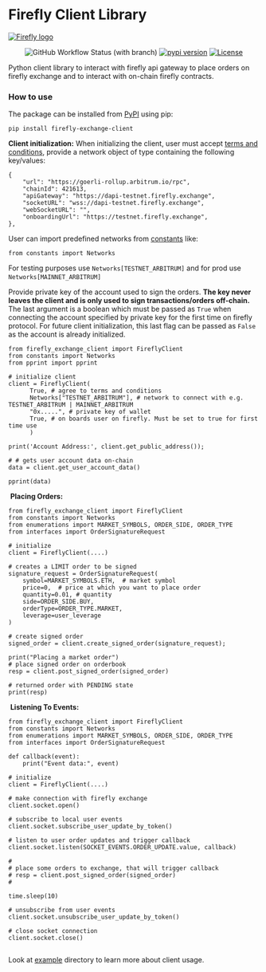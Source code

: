 # Firefly Client Library
[<img alt="Firefly logo" src="https://raw.githubusercontent.com/fireflyprotocol/firefly_exchange_client/main/res/banner.png" />](#)


<div align="center">

![GitHub Workflow Status (with branch)](https://img.shields.io/github/actions/workflow/status/fireflyprotocol/firefly_exchange_client/publish_to_pypi.yml)
[![pypi version](https://img.shields.io/pypi/v/firefly_exchange_client?logo=pypi)](https://pypi.org/project/firefly_exchange_client/)
[![License](https://img.shields.io/badge/License-Apache_2.0-blue.svg)](https://opensource.org/licenses/Apache-2.0)
</div>



Python client library to interact with firefly api gateway to place orders on firefly exchange and to interact with on-chain firefly contracts.
​
### How to use
The package can be installed from [PyPI](https://pypi.org/project/firefly-exchange-client/) using pip:
```
pip install firefly-exchange-client
```

**Client initialization:**
When initializing the client, user must accept [terms and conditions](https://firefly.exchange/terms-of-use), provide a network object of type containing the following key/values:
```
{
    "url": "https://goerli-rollup.arbitrum.io/rpc",
    "chainId": 421613,
    "apiGateway": "https://dapi-testnet.firefly.exchange",
    "socketURL": "wss://dapi-testnet.firefly.exchange",
    "webSocketURL": "",
    "onboardingUrl": "https://testnet.firefly.exchange",
},
```
User can import predefined networks from [constants](https://github.com/fireflyprotocol/firefly_exchange_client/blob/main/src/constants.py) like:
```
from constants import Networks
```
For testing purposes use `Networks[TESTNET_ARBITRUM]` and for prod use `Networks[MAINNET_ARBITRUM]`
​

Provide private key of the account used to sign the orders. **The key never leaves the client and is only used to sign transactions/orders off-chain.** The last argument is a boolean which must be passed as `True` when connecting the account specified by private key for the first time on firefly protocol. For future client initialization, this last flag can be passed as `False` as the account is already initialized.
​
```
from firefly_exchange_client import FireflyClient
from constants import Networks
from pprint import pprint
​
# initialize client
client = FireflyClient(
      True, # agree to terms and conditions
      Networks["TESTNET_ARBITRUM"], # network to connect with e.g. TESTNET_ARBITRUM | MAINNET_ARBITRUM
      "0x.....", # private key of wallet
      True, # on boards user on firefly. Must be set to true for first time use
      )
​
print('Account Address:', client.get_public_address());
​
# # gets user account data on-chain
data = client.get_user_account_data()
​
pprint(data)
```
​
**Placing Orders:**
```
from firefly_exchange_client import FireflyClient
from constants import Networks
from enumerations import MARKET_SYMBOLS, ORDER_SIDE, ORDER_TYPE
from interfaces import OrderSignatureRequest
​
# initialize
client = FireflyClient(....) 
​
# creates a LIMIT order to be signed
signature_request = OrderSignatureRequest(
    symbol=MARKET_SYMBOLS.ETH,  # market symbol
    price=0,  # price at which you want to place order
    quantity=0.01, # quantity
    side=ORDER_SIDE.BUY, 
    orderType=ORDER_TYPE.MARKET,
    leverage=user_leverage
)  
​
# create signed order
signed_order = client.create_signed_order(signature_request);
​
print("Placing a market order")
# place signed order on orderbook
resp = client.post_signed_order(signed_order)
​
# returned order with PENDING state
print(resp)
```
​
**Listening To Events:**
```
from firefly_exchange_client import FireflyClient
from constants import Networks
from enumerations import MARKET_SYMBOLS, ORDER_SIDE, ORDER_TYPE
from interfaces import OrderSignatureRequest
​
def callback(event):
    print("Event data:", event)
​
# initialize
client = FireflyClient(....) 
​
# make connection with firefly exchange
client.socket.open()
​
# subscribe to local user events
client.socket.subscribe_user_update_by_token()
​
# listen to user order updates and trigger callback
client.socket.listen(SOCKET_EVENTS.ORDER_UPDATE.value, callback)
​
#
# place some orders to exchange, that will trigger callback
# resp = client.post_signed_order(signed_order)
#
​
time.sleep(10)
​
# unsubscribe from user events
client.socket.unsubscribe_user_update_by_token()
​
# close socket connection
client.socket.close()
​
```
Look at [example](https://github.com/fireflyprotocol/firefly_exchange_client/tree/main/examples) directory to learn more about client usage.